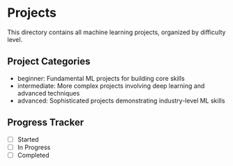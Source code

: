 # Projects
This directory contains all machine learning projects, organized by difficulty level.

## Project Categories
- beginner: Fundamental ML projects for building core skills
- intermediate: More complex projects involving deep learning and advanced techniques
- advanced: Sophisticated projects demonstrating industry-level ML skills

## Progress Tracker
- [ ] Started
- [ ] In Progress
- [ ] Completed
